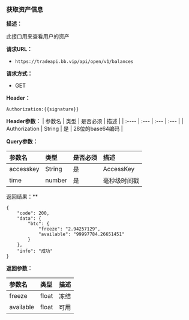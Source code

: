 ### 获取资产信息

**描述：**

此接口用来查看用户的资产

**请求URL：** 
- ` https://tradeapi.bb.vip/api/open/v1/balances `
  
**请求方式：**
- GET

**Header：**

```
Authorization:{{signature}}
```

**Header参数：**
| 参数名 | 类型 | 是否必须 | 描述 |
| :---- | :--- | :--- | :--- |
| Authorization | String | 是    | 28位的base64编码 |


**Query参数：**

| 参数名          | 类型     | 是否必须 | 描述   |
| :----------- | :----- | :--- | :--- |
| accesskey | String | 是    | AccessKey |
| time | number | 是    | 毫秒级时间戳 |


返回结果：**
```
{
	"code": 200,
	"data": {
		"btc": {
			"freeze": "2.94257129",
			"available": "99997784.26651451"
		}
	},
	"info": "成功"
}
```

**返回参数：**

| 参数名          | 类型   | 描述   |
| :----------- |  :--- | :--- |
| freeze | float     | 冻结 |
| available | float     | 可用 |
